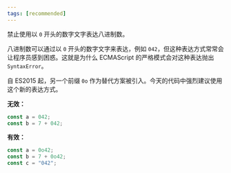 ```yaml
---
tags: [recommended]
---
```


禁止使用以 `0` 开头的数字文字表达八进制数。

八进制数可以通过以 `0` 开头的数字文字来表达，例如 `042`，但这种表达方式常常会让程序员感到困惑。这就是为什么 ECMAScript 的严格模式会对这种表达抛出 `SyntaxError`。

自 ES2015 起，另一个前缀 `0o` 作为替代方案被引入。今天的代码中强烈建议使用这个新的表达方式。

**无效：**

```typescript
const a = 042;
const b = 7 + 042;
```

**有效：**

```typescript
const a = 0o42;
const b = 7 + 0o42;
const c = "042";
```